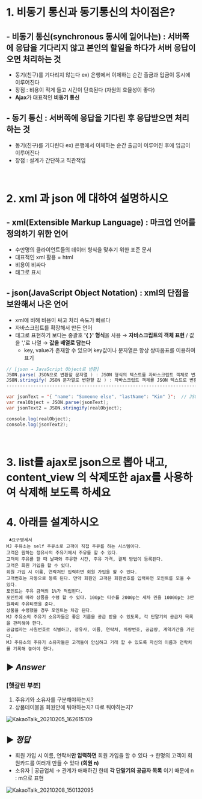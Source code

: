 # 1. 비동기 통신과 동기통신의 차이점은?
## - 비동기 통신(synchronous 동시에 일어나는) : 서버쪽에 응답을 기다리지 않고 본인의 할일을 하다가 서버 응답이 오면 처리하는 것 
- 동기(친구)를 기다리지 않는다 ex) 은행에서 이체하는 순간 출금과 입금이 동시에 이루어진다
- 장점 :  비용이 적게 들고 시간이 단축된다 (자원의 효율성이 좋다)
- **Ajax**가 대표적인 **비동기 통신**

## - 동기 통신 : 서버쪽에 응답을 기다린 후 응답받으면 처리하는 것
- 동기(친구)를 기다린다 ex) 은행에서 이체하는 순간 출금이 이루어진 후에 입금이 이루어진다
- 장점 : 설계가 간단하고 직관적임
<br>

# 2. xml 과 json 에 대하여 설명하시오
## - xml(Extensible Markup Language) : 마크업 언어를 정의하기 위한 언어
- 수만명의 클라이언트들의 데이터 형식을 맞추기 위한 표준 문서
- 대표적인 xml 활용 = html
- 비용이 비싸다
- 태그로 표시

## - json(JavaScript Object Notation) : xml의 단점을 보완해서 나온 언어 
- xml에 비해 비용이 싸고 처리 속도가 빠르다
- 자바스크립트를 확장해서 만든 언어
- 태그로 표현하기 보다는 중괄호 **'{ }' 형식**을 사용 → **자바스크립트의 객체 표현** / 값을 ','로 나열 → **값을 배열로 담는다**
    - key, value가 존재할 수 있으며 key값이나 문자열은 항상 쌍따옴표를 이용하여 표기

```java
// [json → JavaScript Object로 변환]
JSON.parse( JSON으로 변환할 문자열 ) : JSON 형식의 텍스트를 자바스크립트 객체로 변환
JSON.stringify( JSON 문자열로 변환할 값 ) : 자바스크립트 객체를 JSON 텍스트로 변환
------------------------------------------------------------------------------------------

var jsonText = '{ "name": "Someone else", "lastName": "Kim" }';  // JSON 형식의 문자열
var realObject = JSON.parse(jsonText);
var jsonText2 = JSON.stringify(realObject);

console.log(realObject);
console.log(jsonText2);
```
<br>

# 3. list를 ajax로 json으로 뽑아 내고, content_view 의 삭제또한 ajax를 사용하여 삭제해 보도록 하세요


# 4. 아래를 설계하시오
```
 ♣요구명세서 
MJ 주유소는 self 주유소로 고객이 직접 주유를 하는 시스템이다. 
고객은 원하는 정유사의 주유기에서 주유를 할 수 있다. 
고객이 주유를 할 때 날짜와 주유한 시간, 주유 가격, 결제 방법이 등록된다. 
고객은 회원 가입을 할 수 있다. 
회원 가입 시 이름, 연락처만 입력하면 회원 가입을 할 수 있다. 
고객번호는 자동으로 등록 된다. 만약 회원인 고객은 회원번호를 입력하면 포인트를 모을 수 있다. 
포인트는 주유 금액의 1%가 적립된다. 
포인트에 따라 상품을 수령 할 수 있다. 100p는 티슈를 2000p는 세차 권을 10000p는 3만 원짜리 주유티켓을 준다.
상품을 수령했을 경우 포인트는 차감 된다.
MJ 주유소의 주유기 소유자들은 좋은 기름을 공급 받을 수 있도록, 각 단말기의 공급자 목록을 관리해야 한다.
공급업자는 사원번호로 식별하고, 정유사, 이름, 연락처, 차량번호, 공급량, 계약기간을 가진다.
MJ 주유소의 주유기 소유자들은 고객들이 안심하고 거래 할 수 있도록 자신의 이름과 연락처를 기록해 놓아야 한다.
```
## ▶ *Answer*
### [헷갈린 부분] 
1. 주유기와 소유자를 구분해야하는지?
2. 상품테이블을 회원안에 둬야하는지? 따로 둬야하는지?

![KakaoTalk_20210205_162615109](https://user-images.githubusercontent.com/74290204/107002693-f5d17180-67ce-11eb-8a5d-c9bd142f872f.jpg)

##  ▶ *정답*
- 회원 가입 시 이름, 연락처**만 입력하면** 회원 가입을 할 수 있다 → 한명의 고객이 회원카드를 여러개 만들 수 있다 **(회원 n)**
- 소유자 | 공급업체 → 관계가 애매하긴 한데 **각 단말기의 공급자 목록** 이기 때문에 n : m으로 표현

![KakaoTalk_20210208_150132095](https://user-images.githubusercontent.com/74290204/107181692-ba2ce680-6a1e-11eb-8820-afccd283c783.png)

